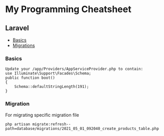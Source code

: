 # My Programming Cheatsheet
## Laravel
-  [Basics](https://github.com/iamwebsurgeon/cheat-sheet/blob/main/laravel.md#basics)
-  [Migrations](https://github.com/iamwebsurgeon/cheat-sheet/blob/main/laravel.md#migration)


### Basics
```
Update your /app/Providers/AppServiceProvider.php to contain:
use Illuminate\Support\Facades\Schema;
public function boot()
{
    Schema::defaultStringLength(191);
}
```
### Migration
For migrating specific migration file
```
php artisan migrate:refresh--path=database/migrations/2021_05_01_092040_create_products_table.php
```



